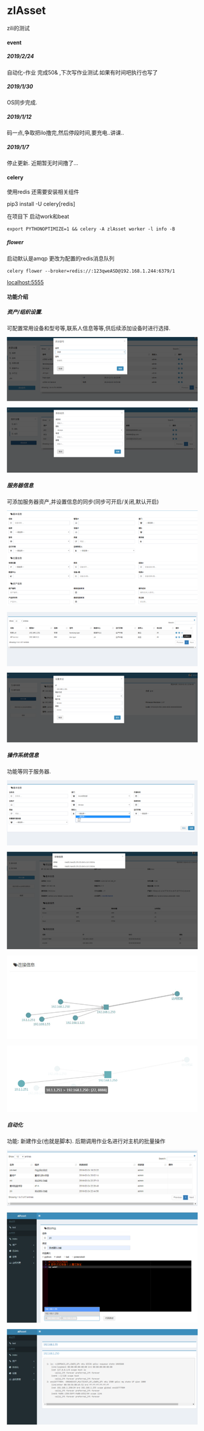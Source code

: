 

# zlAsset
zili的测试



#### event

##### 2019/2/24

自动化-作业 完成50&  ,下次写作业测试.如果有时间吧执行也写了

##### 2019/1/30

OS同步完成.

##### 2019/1/12

码一点,争取把ilo撸完,然后停段时间,要充电..讲课..


##### 2019/1/7

停止更新.
近期暂无时间撸了...


#### celery

使用redis 还需要安装相关组件

pip3 install -U celery[redis]


在项目下 启动work和beat

`export PYTHONOPTIMIZE=1 && celery -A zlAsset worker -l info -B`


##### flower

启动默认是amqp
更改为配置的redis消息队列

`celery flower --broker=redis://:123qweASD@192.168.1.244:6379/1`

[localhost:5555](localhost:5555)



#### 功能介绍

##### 资产/组织设置.

可配置常用设备和型号等,联系人信息等等,供后续添加设备时进行选择.

![资产设置](https://github.com/dl1548/zlAsset/blob/master/zlAsset/readme_img/setData.png)

![组织设置](https://github.com/dl1548/zlAsset/blob/master/zlAsset/readme_img/setOrg.png)

##### 服务器信息

可添加服务器资产,并设置信息的同步(同步可开启/关闭,默认开启)

![添加资产](https://github.com/dl1548/zlAsset/blob/master/zlAsset/readme_img/addHd.png)

![资产列表](https://github.com/dl1548/zlAsset/blob/master/zlAsset/readme_img/hdData.png)

![同步信息](https://github.com/dl1548/zlAsset/blob/master/zlAsset/readme_img/hdSync.png)

##### 操作系统信息

功能等同于服务器.

![添加系统](https://github.com/dl1548/zlAsset/blob/master/zlAsset/readme_img/addOs.png)

![同步信息](https://github.com/dl1548/zlAsset/blob/master/zlAsset/readme_img/osSync.png)

![同步信息-01](https://github.com/dl1548/zlAsset/blob/master/zlAsset/readme_img/osSync-01.png)

![同步信息02](https://github.com/dl1548/zlAsset/blob/master/zlAsset/readme_img/osSync-02.png)

##### 自动化

功能: 新建作业(也就是脚本). 后期调用作业名进行对主机的批量操作

![作业主页](https://github.com/dl1548/zlAsset/blob/master/zlAsset/readme_img/jobs_index.png)

![作业添加](https://github.com/dl1548/zlAsset/blob/master/zlAsset/readme_img/add_job.png)

![作业测试](https://github.com/dl1548/zlAsset/blob/master/zlAsset/readme_img/test_job.png)
